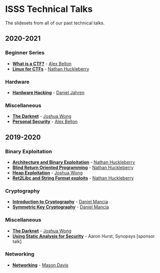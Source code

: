 # ISSS Technical Talks

The slidesets from all of our past technical talks. 

## 2020-2021

### Beginner Series
- **[What is a CTF?](beginner-series/What-is-a-CTF.pdf)** - [Alex Bellon](https://github.com/alex-bellon)
- **[Linux for CTFs](beginner-series/Linux-for-CTFs.pdf)** - [Nathan Huckleberry](https://github.com/Nathan-Huckleberry)

### Hardware
- **[Hardware Hacking](Hardware-Hacking.pdf)** - [Daniel Jahren](https://github.com/beegbug)

### Miscellaneous
- **[The Darknet](Darknet.pdf)** - [Joshua Wong](https://github.com/JWong101)
- **[Personal Security](Personal-Security.pdf)** - [Alex Bellon](https://github.com/alex-bellon)

## 2019-2020

### Binary Exploitation
- **[Architecture and Binary Exploitation](archive/Architecture_and_Binary_Exploitation.pdf)** - [Nathan Huckleberry](https://github.com/Nathan-Huckleberry)
- **[Blind Return Oriented Programming](archive/Blind_Return_Oriented_Programming.pdf)** - [Nathan Huckleberry](https://github.com/Nathan-Huckleberry)
- **[Heap Exploitation](archive/Heap_Exploitation.pdf)** - [Joshua Wong](https://github.com/JWong101)
- **[Ret2Libc and String Format exploits](archive/Ret2Libc_and_String_Format.pdf)** - [Nathan Huckleberry](https://github.com/Nathan-Huckleberry)

### Cryptography
- **[Introduction to Cryptography](archive/Introduction_to_Cryptography.pdf)** - [Daniel Mancia](https://github.com/dmanc)
- **[Symmetric Key Cryptography](archive/Symmetric_Key_Cryptography.pdf)** - [Daniel Mancia](https://github.com/dmanc)

### Miscellaneous
- **[The Darknet](archive/The_Darknet.pdf)** - [Joshua Wong](https://github.com/JWong101)
- **[Using Static Analysis for Security](archive/Using_Static_Analysis_for_Security.pdf)** - Aaron Hurst, Synopsys [sponsor talk]

### Networking
- **[Networking](archive/Networking.pdf)** - [Mason Davis](https://github.com/Mason-D)
